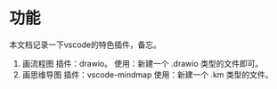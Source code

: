 # 功能
本文档记录一下vscode的特色插件，备忘。

1. 画流程图
   插件：drawio。
   使用：新建一个 .drawio 类型的文件即可。
2. 画思维导图
   插件：vscode-mindmap
   使用：新建一个 .km 类型的文件。